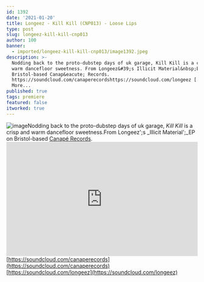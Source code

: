 ```yaml
---
id: 1392
date: '2021-01-20'
title: Longeez - Kill Kill (CNP013) - Loose Lips
type: post
slug: longeez-kill-kill-cnp013
author: 100
banner:
  - imported/longeez-kill-kill-cnp013/image1392.jpeg
description: >-
  Nodding back to the proto-dubstep days of uk garage, Kill Kill is a crisp and
  warm dancefloor sweetness. From Longeez&#39;s Illicit Material&nbsp;EP on
  Bristol-based Canap&eacute; Records.
  https://soundcloud.com/canaperecordshttps://soundcloud.com/longeez [...]Read
  More...
published: true
tags: premiere
featured: false
itworked: true
---
```

![image](../imported/longeez-kill-kill-cnp013/image1392.jpeg)Nodding back to the proto-dubstep days of uk garage, _Kill Kill_ is a crisp and warm dancefloor sweetness.From Longeez';s _Illicit Material';_EP on Bristol-based [Canapé Records](https://canape-records.bandcamp.com).<iframe width='100%' height='300' scrolling='no' frameborder='no' allow='autoplay' src='https://w.soundcloud.com/player/?url=https%3A//api.soundcloud.com/tracks/969867619&color=%23ff5500&auto_play=false&hide_related=false&show_comments=true&show_user=true&show_reposts=false&show_teaser=true'></iframe>[https://soundcloud.com/canaperecords](https://soundcloud.com/canaperecords)  
[https://soundcloud.com/longeez](https://soundcloud.com/longeez)